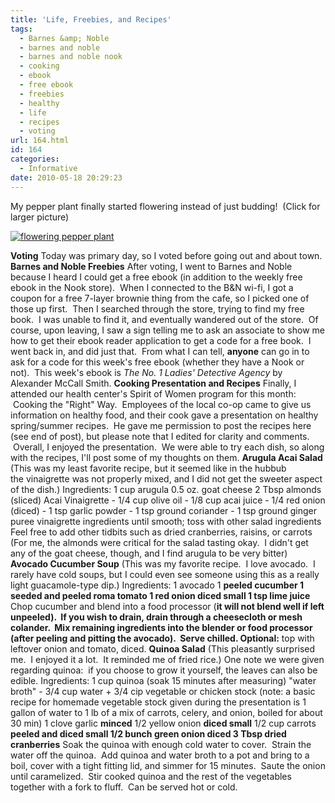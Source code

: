 ```yaml
---
title: 'Life, Freebies, and Recipes'
tags:
  - Barnes &amp; Noble
  - barnes and noble
  - barnes and noble nook
  - cooking
  - ebook
  - free ebook
  - freebies
  - healthy
  - life
  - recipes
  - voting
url: 164.html
id: 164
categories:
  - Informative
date: 2010-05-18 20:29:23
---
```


My pepper plant finally started flowering instead of just budding!  (Click for larger picture)

[![](http://www.flexamail.com/GetImage.ashx?id=3387 "flowering pepper plant")](http://www.flexamail.com/GetImage.ashx?id=3387)

**Voting** Today was primary day, so I voted before going out and about town. **Barnes and Noble Freebies** After voting, I went to Barnes and Noble because I heard I could get a free ebook (in addition to the weekly free ebook in the Nook store).  When I connected to the B&N wi-fi, I got a coupon for a free 7-layer brownie thing from the cafe, so I picked one of those up first.  Then I searched through the store, trying to find my free book.  I was unable to find it, and eventually wandered out of the store.  Of course, upon leaving, I saw a sign telling me to ask an associate to show me how to get their ebook reader application to get a code for a free book.  I went back in, and did just that.  From what I can tell, **anyone** can go in to ask for a code for this week's free ebook (whether they have a Nook or not).  This week's ebook is _The No. 1 Ladies' Detective Agency_ by Alexander McCall Smith. **Cooking Presentation and Recipes** Finally, I attended our health center's Spirit of Women program for this month:  Cooking the "Right" Way.  Employees of the local co-op came to give us information on healthy food, and their cook gave a presentation on healthy spring/summer recipes.  He gave me permission to post the recipes here (see end of post), but please note that I edited for clarity and comments.  Overall, I enjoyed the presentation.  We were able to try each dish, so along with the recipes, I'll post some of my thoughts on them. **Arugula Acai Salad** (This was my least favorite recipe, but it seemed like in the hubbub the vinaigrette was not properly mixed, and I did not get the sweeter aspect of the dish.) Ingredients: 1 cup arugula 0.5 oz. goat cheese 2 Tbsp almonds (sliced) Acai Vinaigrette - 1/4 cup olive oil - 1/8 cup acai juice - 1/4 red onion (diced) - 1 tsp garlic powder - 1 tsp ground coriander - 1 tsp ground ginger puree vinaigrette ingredients until smooth; toss with other salad ingredients Feel free to add other tidbits such as dried cranberries, raisins, or carrots (For me, the almonds were critical for the salad tasting okay.  I didn't get any of the goat cheese, though, and I find arugula to be very bitter) **Avocado Cucumber Soup** (This was my favorite recipe.  I love avocado.  I rarely have cold soups, but I could even see someone using this as a really light guacamole-type dip.) Ingredients: 1 avocado 1 **peeled cucumber 1 seeded and peeled roma tomato 1 red onion diced small 1 tsp lime juice** Chop cucumber and blend into a food processor (**it will not blend well if left unpeeled).  If you wish to drain, drain through a cheesecloth or mesh colander.  Mix remaining ingredients into the blender or food processor (after peeling and pitting the avocado).  Serve chilled. Optional:** top with leftover onion and tomato, diced. **Quinoa Salad** (This pleasantly surprised me.  I enjoyed it a lot.  It reminded me of fried rice.) One note we were given regarding quinoa:  if you choose to grow it yourself, the leaves can also be edible. Ingredients: 1 cup quinoa (soak 15 minutes after measuring) "water broth" - 3/4 cup water + 3/4 cip vegetable or chicken stock (note: a basic recipe for homemade vegetable stock given during the presentation is 1 gallon of water to 1 lb of a mix of carrots, celery, and onion, boiled for about 30 min) 1 clove garlic **minced** 1/2 yellow onion **diced small** 1/2 cup carrots **peeled and diced small 1/2 bunch green onion diced 3 Tbsp dried cranberries** Soak the quinoa with enough cold water to cover.  Strain the water off the quinoa.  Add quinoa and water broth to a pot and bring to a boil, cover with a tight fitting lid, and simmer for 15 minutes.  Saute the onion until caramelized.  Stir cooked quinoa and the rest of the vegetables together with a fork to fluff.  Can be served hot or cold.